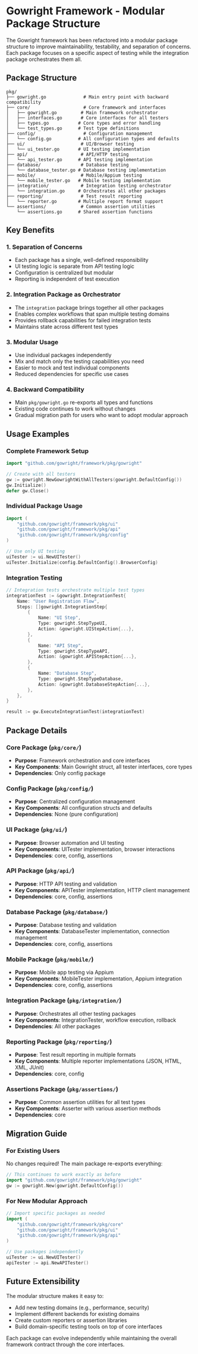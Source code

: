 # Gowright Framework - Modular Package Structure

The Gowright framework has been refactored into a modular package structure to improve maintainability, testability, and separation of concerns. Each package focuses on a specific aspect of testing while the integration package orchestrates them all.

## Package Structure

```
pkg/
├── gowright.go              # Main entry point with backward compatibility
├── core/                    # Core framework and interfaces
│   ├── gowright.go         # Main framework orchestrator
│   ├── interfaces.go       # Core interfaces for all testers
│   ├── types.go           # Core types and error handling
│   └── test_types.go      # Test type definitions
├── config/                  # Configuration management
│   └── config.go          # All configuration types and defaults
├── ui/                     # UI/Browser testing
│   └── ui_tester.go       # UI testing implementation
├── api/                    # API/HTTP testing
│   └── api_tester.go      # API testing implementation
├── database/               # Database testing
│   └── database_tester.go # Database testing implementation
├── mobile/                 # Mobile/Appium testing
│   └── mobile_tester.go   # Mobile testing implementation
├── integration/            # Integration testing orchestrator
│   └── integration.go     # Orchestrates all other packages
├── reporting/              # Test result reporting
│   └── reporter.go        # Multiple report format support
└── assertions/             # Common assertion utilities
    └── assertions.go      # Shared assertion functions
```

## Key Benefits

### 1. **Separation of Concerns**
- Each package has a single, well-defined responsibility
- UI testing logic is separate from API testing logic
- Configuration is centralized but modular
- Reporting is independent of test execution

### 2. **Integration Package as Orchestrator**
- The `integration` package brings together all other packages
- Enables complex workflows that span multiple testing domains
- Provides rollback capabilities for failed integration tests
- Maintains state across different test types

### 3. **Modular Usage**
- Use individual packages independently
- Mix and match only the testing capabilities you need
- Easier to mock and test individual components
- Reduced dependencies for specific use cases

### 4. **Backward Compatibility**
- Main `pkg/gowright.go` re-exports all types and functions
- Existing code continues to work without changes
- Gradual migration path for users who want to adopt modular approach

## Usage Examples

### Complete Framework Setup
```go
import "github.com/gowright/framework/pkg/gowright"

// Create with all testers
gw := gowright.NewGowrightWithAllTesters(gowright.DefaultConfig())
gw.Initialize()
defer gw.Close()
```

### Individual Package Usage
```go
import (
    "github.com/gowright/framework/pkg/ui"
    "github.com/gowright/framework/pkg/api"
    "github.com/gowright/framework/pkg/config"
)

// Use only UI testing
uiTester := ui.NewUITester()
uiTester.Initialize(config.DefaultConfig().BrowserConfig)
```

### Integration Testing
```go
// Integration tests orchestrate multiple test types
integrationTest := &gowright.IntegrationTest{
    Name: "User Registration Flow",
    Steps: []gowright.IntegrationStep{
        {
            Name: "UI Step",
            Type: gowright.StepTypeUI,
            Action: &gowright.UIStepAction{...},
        },
        {
            Name: "API Step", 
            Type: gowright.StepTypeAPI,
            Action: &gowright.APIStepAction{...},
        },
        {
            Name: "Database Step",
            Type: gowright.StepTypeDatabase,
            Action: &gowright.DatabaseStepAction{...},
        },
    },
}

result := gw.ExecuteIntegrationTest(integrationTest)
```

## Package Details

### Core Package (`pkg/core/`)
- **Purpose**: Framework orchestration and core interfaces
- **Key Components**: Main Gowright struct, all tester interfaces, core types
- **Dependencies**: Only config package

### Config Package (`pkg/config/`)
- **Purpose**: Centralized configuration management
- **Key Components**: All configuration structs and defaults
- **Dependencies**: None (pure configuration)

### UI Package (`pkg/ui/`)
- **Purpose**: Browser automation and UI testing
- **Key Components**: UITester implementation, browser interactions
- **Dependencies**: core, config, assertions

### API Package (`pkg/api/`)
- **Purpose**: HTTP API testing and validation
- **Key Components**: APITester implementation, HTTP client management
- **Dependencies**: core, config, assertions

### Database Package (`pkg/database/`)
- **Purpose**: Database testing and validation
- **Key Components**: DatabaseTester implementation, connection management
- **Dependencies**: core, config, assertions

### Mobile Package (`pkg/mobile/`)
- **Purpose**: Mobile app testing via Appium
- **Key Components**: MobileTester implementation, Appium integration
- **Dependencies**: core, config, assertions

### Integration Package (`pkg/integration/`)
- **Purpose**: Orchestrates all other testing packages
- **Key Components**: IntegrationTester, workflow execution, rollback
- **Dependencies**: All other packages

### Reporting Package (`pkg/reporting/`)
- **Purpose**: Test result reporting in multiple formats
- **Key Components**: Multiple reporter implementations (JSON, HTML, XML, JUnit)
- **Dependencies**: core, config

### Assertions Package (`pkg/assertions/`)
- **Purpose**: Common assertion utilities for all test types
- **Key Components**: Asserter with various assertion methods
- **Dependencies**: core

## Migration Guide

### For Existing Users
No changes required! The main package re-exports everything:
```go
// This continues to work exactly as before
import "github.com/gowright/framework/pkg/gowright"
gw := gowright.New(gowright.DefaultConfig())
```

### For New Modular Approach
```go
// Import specific packages as needed
import (
    "github.com/gowright/framework/pkg/core"
    "github.com/gowright/framework/pkg/ui"
    "github.com/gowright/framework/pkg/api"
)

// Use packages independently
uiTester := ui.NewUITester()
apiTester := api.NewAPITester()
```

## Future Extensibility

The modular structure makes it easy to:
- Add new testing domains (e.g., performance, security)
- Implement different backends for existing domains
- Create custom reporters or assertion libraries
- Build domain-specific testing tools on top of core interfaces

Each package can evolve independently while maintaining the overall framework contract through the core interfaces.